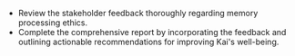 - Review the stakeholder feedback thoroughly regarding memory processing ethics.
- Complete the comprehensive report by incorporating the feedback and outlining actionable recommendations for improving Kai's well-being.